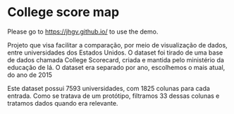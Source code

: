 # College score map

Please go to https://jhgv.github.io/ to use the demo.

Projeto que visa facilitar a comparação, por meio de visualização de dados, entre universidades dos Estados Unidos. O dataset foi tirado de uma base de dados chamada College Scorecard, criada e mantida pelo ministério da educação de lá. O dataset era separado por ano, escolhemos o mais atual, do ano de 2015

Este dataset possui 7593 universidades, com 1825 colunas para cada entrada. Como se tratava de um protótipo, filtramos 33 dessas colunas e tratamos dados quando era relevante.

